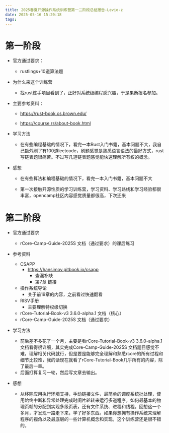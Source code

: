 ```yaml
---
title: 2025春夏开源操作系统训练营第一二阶段总结报告-Levio-z
date: 2025-05-16 15:20:18
tags:
---
```

# 第一阶段

- 官方通过要求：
  - rustlings+10道算法题

- 为什么来这个训练营

  - 找rust练手项目看到了，正好对系统级编程感兴趣，于是果断报名参加。

- 主要参考资料：

  - https://rust-book.cs.brown.edu/

  - https://course.rs/about-book.html

- 学习方法

  - 在有些编程基础的情况下，看完一本Rust入门书籍，基本问题不大，我自己额外刷了有100道leetcode，刷题感觉是熟悉语言语法的最好方式，rust写链表题很痛苦。不过写几道链表题感觉能快速理解所有权的概念。

- 感想

  - 在有些算法和编程基础的情况下，看完一本入门书籍，基本问题不大

  - 第一次接触开源性质的学习训练营，学习资料、学习路线和学习经验都很丰富，opencamp社区内容感觉质量都很高，下次还来

# 第二阶段

- 官方通过要求
  - rCore-Camp-Guide-2025S 文档（通过要求）的课后练习

- 参考资料
  - CSAPP
    - https://hansimov.gitbook.io/csapp
      - 查漏补缺
      - 第7章 链接
  - 操作系统导论
    - 关于前19章的内容，之前看过快速翻看
  - RISV手册
    - 主要理解特权级切换
  - rCore-Tutorial-Book-v3 3.6.0-alpha.1 文档（核心）
  - rCore-Camp-Guide-2025S 文档（通过要求）
- 学习方法
  - 前后差不多花了一个月，主要是看rCore-Tutorial-Book-v3 3.6.0-alpha.1 文档看得很详细，其实完成Core-Camp-Guide-2025S 文档题目感觉不难，理解相关代码就行，但是要是能够完全理解和熟悉rcore的所有过程和细节比较难，我的话现在就看了rCore-Tutorial-Book几乎所有的内容，除了最后一章。
  - 后面打算复习一轮，然后写文章去输出。
- 感想
  - 从移除应用执行环境支持，手动链接文件，最简单的调度系统批处理，使用始终中断和异常处理完成时间片轮转来运行多道程序，如何最基本的物理页帧的分配到实现多级页表，还有文件系统、进程和线程。回想这一个多月，才发现一路走下来，学了好多东西。如果你想拥有操作系统来理解程序的视角以及最底层的一些计算机概念和实现，这个训练营还是很不错的。

